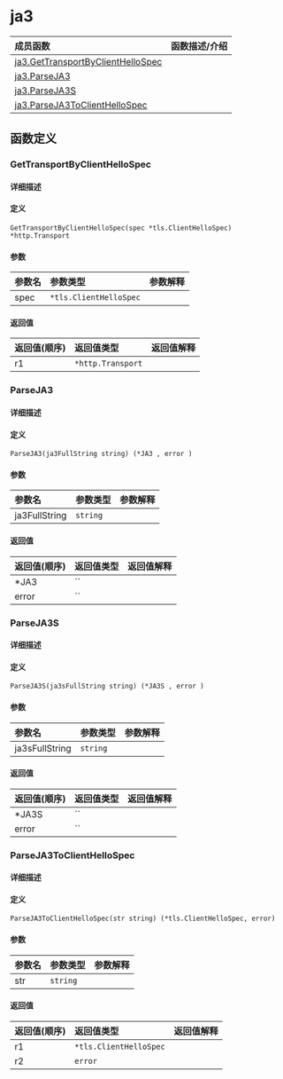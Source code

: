 # ja3

|成员函数|函数描述/介绍|
|:------|:--------|
| [ja3.GetTransportByClientHelloSpec](#gettransportbyclienthellospec) ||
| [ja3.ParseJA3](#parseja3) ||
| [ja3.ParseJA3S](#parseja3s) ||
| [ja3.ParseJA3ToClientHelloSpec](#parseja3toclienthellospec) ||


## 函数定义
### GetTransportByClientHelloSpec

#### 详细描述


#### 定义

`GetTransportByClientHelloSpec(spec *tls.ClientHelloSpec) *http.Transport`

#### 参数
|参数名|参数类型|参数解释|
|:-----------|:---------- |:-----------|
| spec | `*tls.ClientHelloSpec` |   |

#### 返回值
|返回值(顺序)|返回值类型|返回值解释|
|:-----------|:---------- |:-----------|
| r1 | `*http.Transport` |   |


### ParseJA3

#### 详细描述


#### 定义

`ParseJA3(ja3FullString string) (*JA3 , error )`

#### 参数
|参数名|参数类型|参数解释|
|:-----------|:---------- |:-----------|
| ja3FullString | `string` |   |

#### 返回值
|返回值(顺序)|返回值类型|返回值解释|
|:-----------|:---------- |:-----------|
| *JA3 | `` |   |
| error | `` |   |


### ParseJA3S

#### 详细描述


#### 定义

`ParseJA3S(ja3sFullString string) (*JA3S , error )`

#### 参数
|参数名|参数类型|参数解释|
|:-----------|:---------- |:-----------|
| ja3sFullString | `string` |   |

#### 返回值
|返回值(顺序)|返回值类型|返回值解释|
|:-----------|:---------- |:-----------|
| *JA3S | `` |   |
| error | `` |   |


### ParseJA3ToClientHelloSpec

#### 详细描述


#### 定义

`ParseJA3ToClientHelloSpec(str string) (*tls.ClientHelloSpec, error)`

#### 参数
|参数名|参数类型|参数解释|
|:-----------|:---------- |:-----------|
| str | `string` |   |

#### 返回值
|返回值(顺序)|返回值类型|返回值解释|
|:-----------|:---------- |:-----------|
| r1 | `*tls.ClientHelloSpec` |   |
| r2 | `error` |   |


